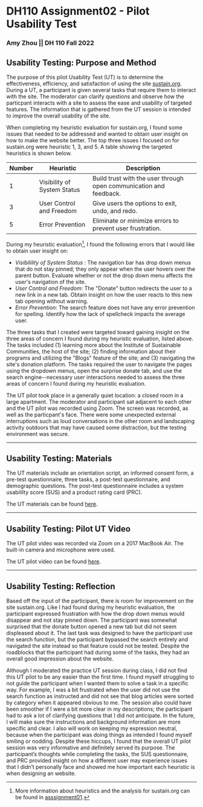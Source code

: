 # DH110 Assignment02 - Pilot Usability Test 
### Amy Zhou || DH 110 Fall 2022

## Usability Testing: Purpose and Method
The purpose of this pilot Usability Test (UT) is to determine the effectiveness, efficiency, and satisfaction of using the site [sustain.org](sustain.org). During a UT, a participant is given several tasks that require them to interact with the site. The moderator can clarify questions and observe how the particpant interacts with a site to assess the ease and usability of targeted features. The information that is gathered from the UT session is intended to improve the overall usability of the site.

When completing my heuristic evaluation for sustain.org, I found some issues that needed to be addressed and wanted to obtain user insight on how to make the website better. The top three issues I focused on for sustain.org were heuristic 1, 3, and 5. A table showing the targeted heuristics is shown below.

| Number | Heuristic | Description |
|---|---|---|
| 1 | Visibility of System Status | Build trust with the user through open communication and feedback.|
| 3 | User Control and Freedom | Give users the options to exit, undo, and redo. |
| 5 | Error Prevention | Eliminate or minimize errors to prevent user frustration. |

During my heuristic evaluation[^1], I found the following errors that I would like to obtain user insight on:

* _Visibilility of System Status_ : The navigation bar has drop down menus that do not stay pinned; they only appear when the user hovers over the parent button. Evaluate whether or not the drop down menu affects the user's navigation of the site.
* _User Control and Freedom_: The "Donate" button redirects the user to a new link in a new tab. Obtain insight on how the user reacts to this new tab opening without warning.
* _Error Prevention_: The search feature does not have any error prevention for spelling. Identify how the lack of spellcheck impacts the average user.

The three tasks that I created were targeted toward gaining insight on the three areas of concern I found during my heuristic evaluation, listed above. The tasks included (1) learning more about the Institute of Sustainable Communities, the host of the site; (2) finding information about their programs and utilizing the "Blogs" feature of the site; and (3) navigating the site's donation platform.  The tasks required the user to navigate the pages using the dropdown menus, open the surprise donate tab, and use the search engine--necessary user interactions needed to assess the three areas of concern I found during my heuristic evaluation.

[^1]: More information about heuristics and the analysis for sustain.org can be found in [asssignment01](https://github.com/amywzhou/DH110-AMYZ/blob/main/assignment01/Heuristic%20Evaluation.md). 

The UT pilot took place in a generally quiet location: a closed room in a large apartment. The moderator and participant sat adjacent to each other and the UT pilot was recorded using Zoom. The screen was recorded, as well as the particpant's face. There were some unexpected external interruptions such as loud conversations in the other room and landscaping activity outdoors that may have caused some distraction, but the testing environment was secure.

---

## Usability Testing: Materials
The UT materials include an orientation script, an informed consent form, a pre-test questionnaire, three tasks, a post-test questionnaire, and demographic questions. The post-test questionnaire includes a system usabililty score (SUS) and a product rating card (PRC). 

The UT materials can be found [here](https://forms.gle/S871CKGJLJNPgweW8).  

---

## Usability Testing: Pilot UT Video
The UT pilot video was recorded via Zoom on a 2017 MacBook Air. The built-in camera and microphone were used.  

The UT pilot video can be found [here](https://drive.google.com/file/d/19rIb1wX2YHcHtZMuKgJKr1zMW9JYB7Tj/view?usp=sharing).

---

## Usability Testing: Reflection
Based off the input of the participant, there is room for improvement on the site sustain.org. Like I had found during my heuristic evaluation,  the participant expressed frustration with how the drop down menus would disappear and not stay pinned down. The participant was somewhat surprised that the donate button opened a new tab but did not seem displeased about it.  The last task was designed to have the participant use the search function, but the participant bypassed the search entirely and navigated the site instead so that feature could not be tested. Despite the roadblocks that the participant had during some of the tasks, they had an overall good impression about the website. 

Although I moderated the practice UT session during class, I did not find this UT pilot to be any easier than the first time. I found myself struggling to not guide the participant when I wanted them to solve a task in a specific way. For example, I was a bit frustrated when the user did not use the search function as  instructed and did not see that blog articles were sorted by category when it appeared obvious to me. The session also could have been smoother if I were a bit more clear in my descriptions; the participant had to ask a lot of clarifying questions that I did not anticipate. In the future, I will make sure the instructions and background information are more specific and clear.  I also will work on keeping my expression neutral, because when the participant was doing things as intended I found myself smiling or nodding. Despite these hiccups, I found that the overall UT pilot session was very informative and definitely served its purpose. The participant’s thoughts while completing the tasks, the SUS questionnaire, and PRC provided insight on how a different user may experience issues that I didn’t personally face and showed me how important each heuristic is when designing an website. 
